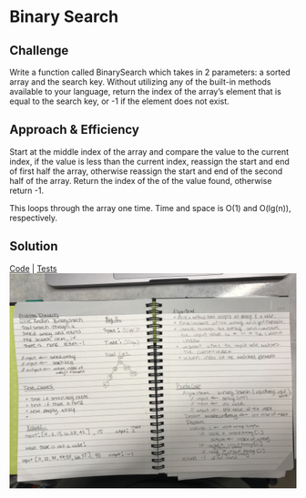 # Binary Search

## Challenge
Write a function called BinarySearch which takes in 2 parameters: a sorted array and the search key. Without utilizing
any of the built-in methods available to your language, return the index of the array’s element that is equal to the search key, or -1 if the element does not exist.

## Approach & Efficiency
Start at the middle index of the array and compare the value to the current index, if the value is less than the 
current index, reassign the start and end of first half the array, otherwise reassign the start and end of the second
 half of the array. Return the index of the of the value found, otherwise return -1.
 

This loops through the array one time. Time and space is O(1) and O(lg(n)), respectively.

## Solution
[Code](../src/main/java/binarySearch/BinarySearch.java) | [Tests](../src/test/java/binarySearch/BinarySearchTest.java)
![White Board to BinarySearch problem](../assets/binarySearch.jpg)